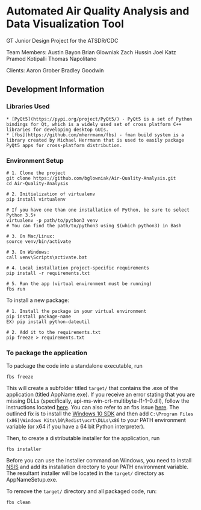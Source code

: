 # Automated Air Quality Analysis and Data Visualization Tool

GT Junior Design Project for the ATSDR/CDC

Team Members:
Austin Bayon
Brian Glowniak
Zach Hussin
Joel Katz
Pramod Kotipalli
Thomas Napolitano

Clients:
Aaron Grober
Bradley Goodwin

## Development Information

### Libraries Used
    * [PyQt5](https://pypi.org/project/PyQt5/) - PyQt5 is a set of Python bindings for Qt, which is a widely used set of cross platform C++ libraries for developing desktop GUIs.
    * [fbs](https://github.com/mherrmann/fbs) - fman build system is a library created by Michael Herrmann that is used to easily package PyQt5 apps for cross-platform distribution.

### Environment Setup

```shell
# 1. Clone the project
git clone https://github.com/bglowniak/Air-Quality-Analysis.git
cd Air-Quality-Analysis

# 2. Initialization of virtualenv
pip install virtualenv

# If you have one than one installation of Python, be sure to select Python 3.5+
virtualenv -p path/to/python3 venv
# You can find the path/to/python3 using $(which python3) in Bash

# 3. On Mac/Linux:
source venv/bin/activate

# 3. On Windows:
call venv\Scripts\activate.bat

# 4. Local installation project-specific requirements
pip install -r requirements.txt

# 5. Run the app (virtual environment must be running)
fbs run
```

To install a new package:
```shell
# 1. Install the package in your virtual environment
pip install package-name
EX) pip install python-dateutil

# 2. Add it to the requirements.txt
pip freeze > requirements.txt
```

### To package the application

To package the code into a standalone executable, run

```shell
fbs freeze
```

This will create a subfolder titled `target/` that contains the .exe of the application (titled AppName.exe). If you receive an error stating that you are missing DLLs (specifically, api-ms-win-crt-multibyte-l1-1-0.dll), follow the instructions located [here](https://answers.microsoft.com/en-us/windows/forum/windows_10-other_settings/problem-with-universal-runtime-on-windows-10-pro/9fda2f7d-5cf8-4906-a542-77147e557d5d?auth=1). You can also refer to an fbs issue [here](https://github.com/mherrmann/fbs-tutorial/issues/4). The outlined fix is to install the [Windows 10 SDK](https://dev.windows.com/en-us/downloads/windows-10-sdk) and then add `C:\Program Files (x86)\Windows Kits\10\Redist\ucrt\DLLs\x86` to your PATH environment variable (or x64 if you have a 64 bit Python interpreter).

Then, to create a distributable installer for the application, run

```shell
fbs installer
```
Before you can use the installer command on Windows, you need to install [NSIS](http://nsis.sourceforge.net/Main_Page) and add its installation directory to your PATH environment variable. The resultant installer will be located in the `target/` directory as AppNameSetup.exe.

To remove the `target/` directory and all packaged code, run:

```shell
fbs clean
```
